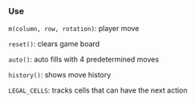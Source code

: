 ### Use
`m(column, row, rotation)`: player move

`reset()`: clears game board

`auto()`: auto fills with 4 predetermined moves

`history()`: shows move history

`LEGAL_CELLS`: tracks cells that can have the next action 
